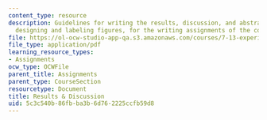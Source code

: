 ```yaml
---
content_type: resource
description: Guidelines for writing the results, discussion, and abstract, and for
  designing and labeling figures, for the writing assignments of the course.
file: https://ol-ocw-studio-app-qa.s3.amazonaws.com/courses/7-13-experimental-microbial-genetics-fall-2008/5c3c540b86fbba3b6d762225ccfb59d8_MIT7_13f08_assn01_Results.pdf
file_type: application/pdf
learning_resource_types:
- Assignments
ocw_type: OCWFile
parent_title: Assignments
parent_type: CourseSection
resourcetype: Document
title: Results & Discussion
uid: 5c3c540b-86fb-ba3b-6d76-2225ccfb59d8
---
```

